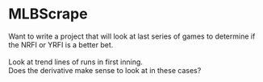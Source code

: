 # MLBScrape

Want to write a project that will look at last series of games to
determine if the NRFI or YRFI is a better bet.
<br/>
<br/>
Look at trend lines of runs in first inning.<br/>
Does the derivative make sense to look at in these cases?
